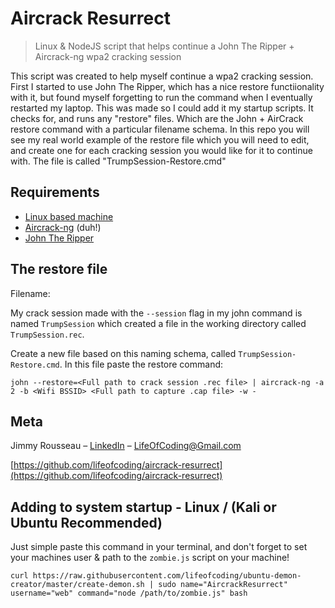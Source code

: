 # Aircrack Resurrect
> Linux & NodeJS script that helps continue a John The Ripper + Aircrack-ng wpa2 cracking session

This script was created to help myself continue a wpa2 cracking session. First I started to use John The Ripper, which has a nice restore functiionality with it, but found myself forgetting to run the command when I eventually restarted my laptop. This was made so I could add it my startup scripts. It checks for, and runs any "restore" files. Which are the John + AirCrack restore command with a particular filename schema. In this repo you will see my real world example of the restore file which you will need to edit, and create one for each cracking session you would like for it to continue with. The file is called "TrumpSession-Restore.cmd"


## Requirements
* [Linux based machine](https://www.kali.org/downloads/)
* [Aircrack-ng](https://github.com/aircrack-ng/aircrack-ng) (duh!)
* [John The Ripper](https://github.com/magnumripper/JohnTheRipper)

## The restore file

Filename:

My crack session made with the `--session` flag in my john command is named `TrumpSession`
which created a file in the working directory called `TrumpSession.rec`.

Create a new file based on this naming schema, called `TrumpSession-Restore.cmd`.
In this file paste the restore command:

```
john --restore=<Full path to crack session .rec file> | aircrack-ng -a 2 -b <Wifi BSSID> <Full path to capture .cap file> -w -
```

## Meta

Jimmy Rousseau – [LinkedIn](https://LinkedIn.com/in/lifeofcoding) – LifeOfCoding@Gmail.com

[https://github.com/lifeofcoding/aircrack-resurrect](https://github.com/lifeofcoding/aircrack-resurrect)

## Adding to system startup - Linux / (Kali or Ubuntu Recommended)
Just simple paste this command in your terminal, and don't forget to set your machines user & path to the `zombie.js` script on your machine!

```
curl https://raw.githubusercontent.com/lifeofcoding/ubuntu-demon-creator/master/create-demon.sh | sudo name="AircrackResurrect" username="web" command="node /path/to/zombie.js" bash
```